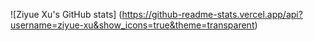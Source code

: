 ![Ziyue Xu's GitHub stats] (https://github-readme-stats.vercel.app/api?username=ziyue-xu&show_icons=true&theme=transparent)
